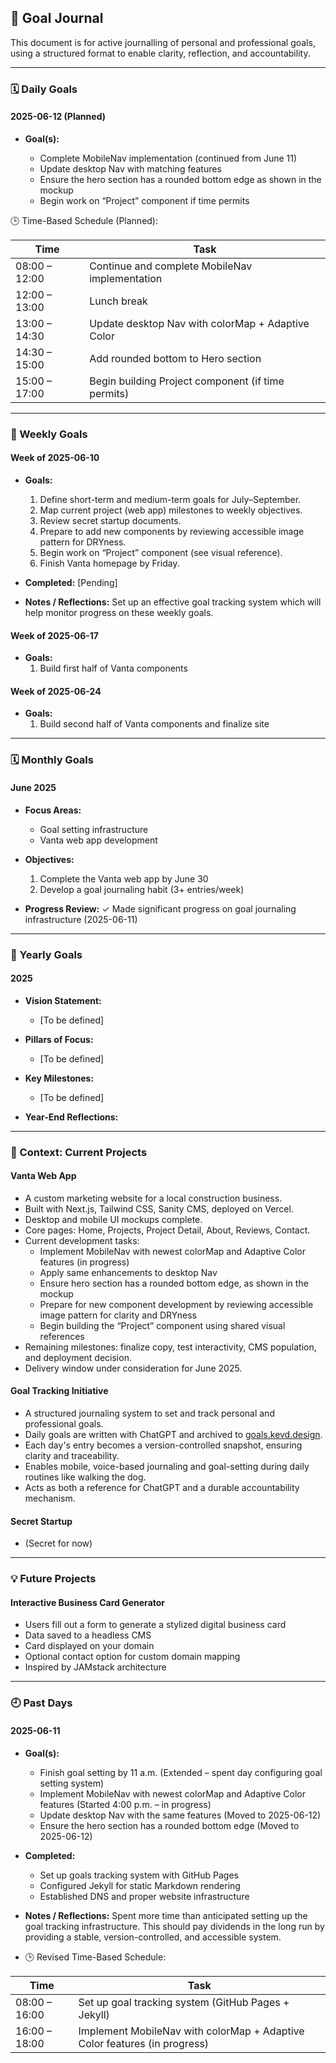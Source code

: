 ## 🎯 Goal Journal

This document is for active journalling of personal and professional goals, using a structured format to enable clarity, reflection, and accountability.

---

### 🗓️ Daily Goals

#### 2025-06-12 (Planned)

- **Goal(s):**

  - Complete MobileNav implementation (continued from June 11)
  - Update desktop Nav with matching features
  - Ensure the hero section has a rounded bottom edge as shown in the mockup
  - Begin work on “Project” component if time permits

🕒 Time-Based Schedule (Planned):

| Time          | Task                                               |
| ------------- | -------------------------------------------------- |
| 08:00 – 12:00 | Continue and complete MobileNav implementation     |
| 12:00 – 13:00 | Lunch break                                        |
| 13:00 – 14:30 | Update desktop Nav with colorMap + Adaptive Color  |
| 14:30 – 15:00 | Add rounded bottom to Hero section                 |
| 15:00 – 17:00 | Begin building Project component (if time permits) |

---

### 📅 Weekly Goals

#### Week of 2025-06-10

- **Goals:**

  1. Define short-term and medium-term goals for July–September.
  2. Map current project (web app) milestones to weekly objectives.
  3. Review secret startup documents.
  4. Prepare to add new components by reviewing accessible image pattern for DRYness.
  5. Begin work on “Project” component (see visual reference).
  6. Finish Vanta homepage by Friday.

- **Completed:** [Pending]

- **Notes / Reflections:**
  Set up an effective goal tracking system which will help monitor progress on these weekly goals.

#### Week of 2025-06-17

- **Goals:**
  1. Build first half of Vanta components

#### Week of 2025-06-24

- **Goals:**
  1. Build second half of Vanta components and finalize site

---

### 🗓️ Monthly Goals

#### June 2025

- **Focus Areas:**

  - Goal setting infrastructure
  - Vanta web app development

- **Objectives:**

  1. Complete the Vanta web app by June 30
  2. Develop a goal journaling habit (3+ entries/week)

- **Progress Review:**
  ✓ Made significant progress on goal journaling infrastructure (2025-06-11)

---

### 📆 Yearly Goals

#### 2025

- **Vision Statement:**

  - [To be defined]

- **Pillars of Focus:**

  - [To be defined]

- **Key Milestones:**

  - [To be defined]

- **Year-End Reflections:**

---

### 🧭 Context: Current Projects

#### Vanta Web App

- A custom marketing website for a local construction business.
- Built with Next.js, Tailwind CSS, Sanity CMS, deployed on Vercel.
- Desktop and mobile UI mockups complete.
- Core pages: Home, Projects, Project Detail, About, Reviews, Contact.
- Current development tasks:
  - Implement MobileNav with newest colorMap and Adaptive Color features (in progress)
  - Apply same enhancements to desktop Nav
  - Ensure hero section has a rounded bottom edge, as shown in the mockup
  - Prepare for new component development by reviewing accessible image pattern for clarity and DRYness
  - Begin building the “Project” component using shared visual references
- Remaining milestones: finalize copy, test interactivity, CMS population, and deployment decision.
- Delivery window under consideration for June 2025.

#### Goal Tracking Initiative

- A structured journaling system to set and track personal and professional goals.
- Daily goals are written with ChatGPT and archived to [goals.kevd.design](https://goals.kevd.design).
- Each day's entry becomes a version-controlled snapshot, ensuring clarity and traceability.
- Enables mobile, voice-based journaling and goal-setting during daily routines like walking the dog.
- Acts as both a reference for ChatGPT and a durable accountability mechanism.

#### Secret Startup

- (Secret for now)

---

### 💡 Future Projects

#### Interactive Business Card Generator

- Users fill out a form to generate a stylized digital business card
- Data saved to a headless CMS
- Card displayed on your domain
- Optional contact option for custom domain mapping
- Inspired by JAMstack architecture

---

### 🕘 Past Days

#### 2025-06-11

- **Goal(s):**

  - Finish goal setting by 11 a.m. (Extended – spent day configuring goal setting system)
  - Implement MobileNav with newest colorMap and Adaptive Color features (Started 4:00 p.m. – in progress)
  - Update desktop Nav with the same features (Moved to 2025-06-12)
  - Ensure the hero section has a rounded bottom edge (Moved to 2025-06-12)

- **Completed:**

  - Set up goals tracking system with GitHub Pages
  - Configured Jekyll for static Markdown rendering
  - Established DNS and proper website infrastructure

- **Notes / Reflections:**
  Spent more time than anticipated setting up the goal tracking infrastructure. This should pay dividends in the long run by providing a stable, version-controlled, and accessible system.

- 🕒 Revised Time-Based Schedule:

| Time          | Task                                                                      |
| ------------- | ------------------------------------------------------------------------- |
| 08:00 – 16:00 | Set up goal tracking system (GitHub Pages + Jekyll)                       |
| 16:00 – 18:00 | Implement MobileNav with colorMap + Adaptive Color features (in progress) |
